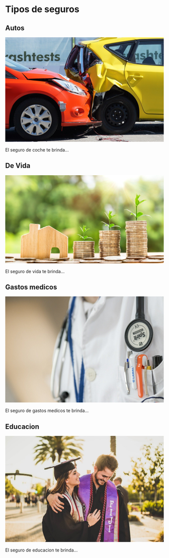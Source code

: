 # Tipos de seguros

## Autos

![Seguro de Coche](assets/images/types/segurocoche.jpg)

El seguro de coche te brinda...

## De Vida

![Seguro de Vida](assets/images/types/segurovida.jpg)

El seguro de vida te brinda...

## Gastos medicos

![Seguro de Gastos Medicos](assets/images/types/seguromedico.jpg)

El seguro de gastos medicos te brinda...

## Educacion

![Seguro de Educacion](assets/images/types/seguroeducacion.jpg)

El seguro de educacion te brinda...